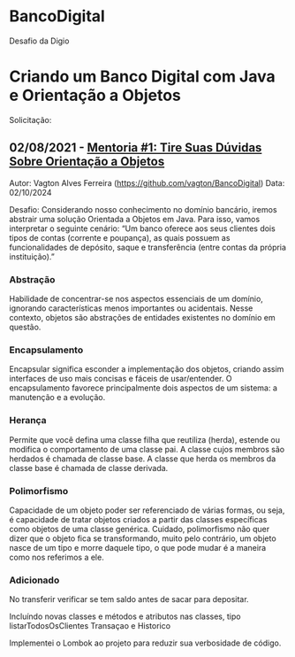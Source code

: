# BancoDigital
Desafio da Digio

# Criando um Banco Digital com Java e Orientação a Objetos

Solicitação:
## 02/08/2021 - [Mentoria #1: Tire Suas Dúvidas Sobre Orientação a Objetos](https://www.youtube.com/watch?v=YS6ouOhkyNI)

Autor: Vagton Alves Ferreira (https://github.com/vagton/BancoDigital)
Data: 02/10/2024

Desafio: Considerando nosso conhecimento no domínio bancário, iremos abstrair uma solução Orientada a Objetos em Java. Para isso, vamos interpretar o seguinte cenário:
“Um banco oferece aos seus clientes dois tipos de contas (corrente e poupança), as quais possuem as funcionalidades de depósito, saque e transferência (entre contas da própria instituição).”

### Abstração
Habilidade de concentrar-se nos aspectos essenciais de um domínio, ignorando características menos importantes ou acidentais. Nesse contexto, objetos são abstrações de entidades existentes no domínio em questão.

### Encapsulamento
Encapsular significa esconder a implementação dos objetos, criando assim interfaces de uso mais concisas e fáceis de usar/entender. O encapsulamento favorece principalmente dois aspectos de um sistema: a manutenção e a evolução.

### Herança
Permite que você defina uma classe filha que reutiliza (herda), estende ou modifica o comportamento de uma classe pai. A classe cujos membros são herdados é chamada de classe base. A classe que herda os membros da classe base é chamada de classe derivada.

### Polimorfismo
Capacidade de um objeto poder ser referenciado de várias formas, ou seja, é capacidade de tratar objetos criados a partir das classes específicas como objetos de uma classe genérica. Cuidado, polimorfismo não quer dizer que o objeto fica se transformando, muito pelo contrário, um objeto nasce de um tipo e morre daquele tipo, o que pode mudar é a maneira como nos referimos a ele.

### Adicionado
No transferir verificar se tem saldo antes de sacar para depositar. 

Incluíndo novas classes e métodos e atributos nas classes, tipo listarTodosOsClientes
Transaçao e Historico

Implementei o Lombok ao projeto para reduzir sua verbosidade de código.